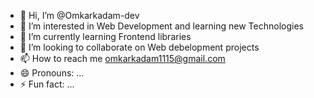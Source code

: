- 👋 Hi, I’m @Omkarkadam-dev
- 👀 I’m interested in Web Development and learning new Technologies
- 🌱 I’m currently learning Frontend libraries
- 💞️ I’m looking to collaborate on Web debelopment projects
- 📫 How to reach me omkarkadam1115@gmail.com
- 😄 Pronouns: ...
- ⚡ Fun fact: ...

<!---
Omkarkadam-dev/Omkarkadam-dev is a ✨ special ✨ repository because its `README.md` (this file) appears on your GitHub profile.
You can click the Preview link to take a look at your changes.
--->
